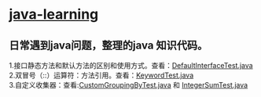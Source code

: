# [java-learning  ](https://blog.gaoap.com)

## 日常遇到java问题，整理的java 知识代码。
1.接口静态方法和默认方法的区别和使用方式。查看：[DefaultInterfaceTest.java](src/test/java/com/gaoap/learning/java/DefaultInterfaceTest.java)  
2.双冒号（::）运算符：方法引用。查看：[KeywordTest.java](src/test/java/com/gaoap/learning/java/keyword/KeywordTest.java)  
3.自定义收集器：查看:[CustomGroupingByTest.java](src/test/java/com/gaoap/learning/java/CustomGroupingByTest.java) 和 [IntegerSumTest.java](src/test/java/com/gaoap/learning/java/IntegerSumTest.java)
